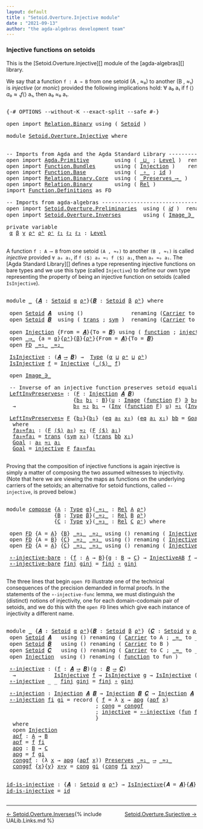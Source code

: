 ```yaml
---
layout: default
title : "Setoid.Overture.Injective module"
date : "2021-09-13"
author: "the agda-algebras development team"
---
```


### <a id="injective-functions-on-setoids">Injective functions on setoids</a>

This is the [Setoid.Overture.Injective][] module of the [agda-algebras][] library.

We say that a function `f : A → B` from one setoid (A , ≈₀) to another (B , ≈₁) is *injective* (or *monic*) provided the following implications hold:  ∀ a₀ a₁ if f ⟨$⟩ a₀ ≈₁ f ⟨$⟩ a₁, then a₀ ≈₀ a₁.

<pre class="Agda">

<a id="511" class="Symbol">{-#</a> <a id="515" class="Keyword">OPTIONS</a> <a id="523" class="Pragma">--without-K</a> <a id="535" class="Pragma">--exact-split</a> <a id="549" class="Pragma">--safe</a> <a id="556" class="Symbol">#-}</a>

<a id="561" class="Keyword">open</a> <a id="566" class="Keyword">import</a> <a id="573" href="Relation.Binary.html" class="Module">Relation.Binary</a> <a id="589" class="Keyword">using</a> <a id="595" class="Symbol">(</a> <a id="597" href="Relation.Binary.Bundles.html#1009" class="Record">Setoid</a> <a id="604" class="Symbol">)</a>

<a id="607" class="Keyword">module</a> <a id="614" href="Setoid.Overture.Injective.html" class="Module">Setoid.Overture.Injective</a> <a id="640" class="Keyword">where</a>


<a id="648" class="Comment">-- Imports from Agda and the Agda Standard Library -------------</a>
<a id="713" class="Keyword">open</a> <a id="718" class="Keyword">import</a> <a id="725" href="Agda.Primitive.html" class="Module">Agda.Primitive</a>        <a id="747" class="Keyword">using</a> <a id="753" class="Symbol">(</a> <a id="755" href="Agda.Primitive.html#810" class="Primitive Operator">_⊔_</a> <a id="759" class="Symbol">;</a> <a id="761" href="Agda.Primitive.html#597" class="Postulate">Level</a> <a id="767" class="Symbol">)</a>  <a id="770" class="Keyword">renaming</a> <a id="779" class="Symbol">(</a> <a id="781" href="Agda.Primitive.html#326" class="Primitive">Set</a> <a id="785" class="Symbol">to</a> <a id="788" class="Primitive">Type</a> <a id="793" class="Symbol">)</a>
<a id="795" class="Keyword">open</a> <a id="800" class="Keyword">import</a> <a id="807" href="Function.Bundles.html" class="Module">Function.Bundles</a>      <a id="829" class="Keyword">using</a> <a id="835" class="Symbol">(</a> <a id="837" href="Function.Bundles.html#2240" class="Record">Injection</a> <a id="847" class="Symbol">)</a>    <a id="852" class="Keyword">renaming</a> <a id="861" class="Symbol">(</a> <a id="863" href="Function.Bundles.html#1868" class="Record">Func</a> <a id="868" class="Symbol">to</a> <a id="871" class="Record">_⟶_</a> <a id="875" class="Symbol">)</a>
<a id="877" class="Keyword">open</a> <a id="882" class="Keyword">import</a> <a id="889" href="Function.Base.html" class="Module">Function.Base</a>         <a id="911" class="Keyword">using</a> <a id="917" class="Symbol">(</a> <a id="919" href="Function.Base.html#1031" class="Function Operator">_∘_</a> <a id="923" class="Symbol">;</a> <a id="925" href="Function.Base.html#615" class="Function">id</a> <a id="928" class="Symbol">)</a>
<a id="930" class="Keyword">open</a> <a id="935" class="Keyword">import</a> <a id="942" href="Relation.Binary.Core.html" class="Module">Relation.Binary.Core</a>  <a id="964" class="Keyword">using</a> <a id="970" class="Symbol">(</a> <a id="972" href="Relation.Binary.Core.html#1563" class="Function Operator">_Preserves_⟶_</a> <a id="986" class="Symbol">)</a>
<a id="988" class="Keyword">open</a> <a id="993" class="Keyword">import</a> <a id="1000" href="Relation.Binary.html" class="Module">Relation.Binary</a>       <a id="1022" class="Keyword">using</a> <a id="1028" class="Symbol">(</a> <a id="1030" href="Relation.Binary.Core.html#882" class="Function">Rel</a> <a id="1034" class="Symbol">)</a>
<a id="1036" class="Keyword">import</a> <a id="1043" href="Function.Definitions.html" class="Module">Function.Definitions</a> <a id="1064" class="Symbol">as</a> <a id="1067" class="Module">FD</a>

<a id="1071" class="Comment">-- Imports from agda-algebras -----------------------------------------------</a>
<a id="1149" class="Keyword">open</a> <a id="1154" class="Keyword">import</a> <a id="1161" href="Setoid.Overture.Preliminaries.html" class="Module">Setoid.Overture.Preliminaries</a>  <a id="1192" class="Keyword">using</a> <a id="1198" class="Symbol">(</a> <a id="1200" href="Setoid.Overture.Preliminaries.html#791" class="Function">𝑖𝑑</a> <a id="1203" class="Symbol">)</a>  <a id="1206" class="Keyword">renaming</a> <a id="1215" class="Symbol">(</a> <a id="1217" href="Setoid.Overture.Preliminaries.html#896" class="Function Operator">_∘_</a> <a id="1221" class="Symbol">to</a> <a id="1224" class="Function Operator">_⟨∘⟩_</a> <a id="1230" class="Symbol">)</a>
<a id="1232" class="Keyword">open</a> <a id="1237" class="Keyword">import</a> <a id="1244" href="Setoid.Overture.Inverses.html" class="Module">Setoid.Overture.Inverses</a>       <a id="1275" class="Keyword">using</a> <a id="1281" class="Symbol">(</a> <a id="1283" href="Setoid.Overture.Inverses.html#1876" class="Datatype Operator">Image_∋_</a> <a id="1292" class="Symbol">;</a> <a id="1294" href="Setoid.Overture.Inverses.html#4381" class="Function">Inv</a> <a id="1298" class="Symbol">)</a>

<a id="1301" class="Keyword">private</a> <a id="1309" class="Keyword">variable</a>
 <a id="1319" href="Setoid.Overture.Injective.html#1319" class="Generalizable">α</a> <a id="1321" href="Setoid.Overture.Injective.html#1321" class="Generalizable">β</a> <a id="1323" href="Setoid.Overture.Injective.html#1323" class="Generalizable">γ</a> <a id="1325" href="Setoid.Overture.Injective.html#1325" class="Generalizable">ρᵃ</a> <a id="1328" href="Setoid.Overture.Injective.html#1328" class="Generalizable">ρᵇ</a> <a id="1331" href="Setoid.Overture.Injective.html#1331" class="Generalizable">ρᶜ</a> <a id="1334" href="Setoid.Overture.Injective.html#1334" class="Generalizable">ℓ₁</a> <a id="1337" href="Setoid.Overture.Injective.html#1337" class="Generalizable">ℓ₂</a> <a id="1340" href="Setoid.Overture.Injective.html#1340" class="Generalizable">ℓ₃</a> <a id="1343" class="Symbol">:</a> <a id="1345" href="Agda.Primitive.html#597" class="Postulate">Level</a>

</pre>

A function `f : A ⟶ B` from one setoid `(A , ≈₀)` to another
`(B , ≈₁)` is called *injective* provided `∀ a₀ a₁`, if `f ⟨$⟩ a₀ ≈₁ f ⟨$⟩
a₁`, then `a₀ ≈₀ a₁`.  The [Agda Standard Library][] defines a type representing
injective functions on bare types and we use this type (called `Injective`) to
define our own type representing the property of being an injective function on
setoids (called `IsInjective`).

<pre class="Agda">

<a id="1787" class="Keyword">module</a> <a id="1794" href="Setoid.Overture.Injective.html#1794" class="Module">_</a> <a id="1796" class="Symbol">{</a><a id="1797" href="Setoid.Overture.Injective.html#1797" class="Bound">𝑨</a> <a id="1799" class="Symbol">:</a> <a id="1801" href="Relation.Binary.Bundles.html#1009" class="Record">Setoid</a> <a id="1808" href="Setoid.Overture.Injective.html#1319" class="Generalizable">α</a> <a id="1810" href="Setoid.Overture.Injective.html#1325" class="Generalizable">ρᵃ</a><a id="1812" class="Symbol">}{</a><a id="1814" href="Setoid.Overture.Injective.html#1814" class="Bound">𝑩</a> <a id="1816" class="Symbol">:</a> <a id="1818" href="Relation.Binary.Bundles.html#1009" class="Record">Setoid</a> <a id="1825" href="Setoid.Overture.Injective.html#1321" class="Generalizable">β</a> <a id="1827" href="Setoid.Overture.Injective.html#1328" class="Generalizable">ρᵇ</a><a id="1829" class="Symbol">}</a> <a id="1831" class="Keyword">where</a>

 <a id="1839" class="Keyword">open</a> <a id="1844" href="Relation.Binary.Bundles.html#1009" class="Module">Setoid</a> <a id="1851" href="Setoid.Overture.Injective.html#1797" class="Bound">𝑨</a>  <a id="1854" class="Keyword">using</a> <a id="1860" class="Symbol">()</a>               <a id="1877" class="Keyword">renaming</a> <a id="1886" class="Symbol">(</a><a id="1887" href="Relation.Binary.Bundles.html#1072" class="Field">Carrier</a> <a id="1895" class="Symbol">to</a> <a id="1898" class="Field">A</a><a id="1899" class="Symbol">;</a> <a id="1901" href="Relation.Binary.Bundles.html#1098" class="Field Operator">_≈_</a> <a id="1905" class="Symbol">to</a> <a id="1908" class="Field Operator">_≈₁_</a><a id="1912" class="Symbol">)</a>
 <a id="1915" class="Keyword">open</a> <a id="1920" href="Relation.Binary.Bundles.html#1009" class="Module">Setoid</a> <a id="1927" href="Setoid.Overture.Injective.html#1814" class="Bound">𝑩</a>  <a id="1930" class="Keyword">using</a> <a id="1936" class="Symbol">(</a> <a id="1938" href="Relation.Binary.Structures.html#1620" class="Function">trans</a> <a id="1944" class="Symbol">;</a> <a id="1946" href="Relation.Binary.Structures.html#1594" class="Function">sym</a> <a id="1950" class="Symbol">)</a>  <a id="1953" class="Keyword">renaming</a> <a id="1962" class="Symbol">(</a><a id="1963" href="Relation.Binary.Bundles.html#1072" class="Field">Carrier</a> <a id="1971" class="Symbol">to</a> <a id="1974" class="Field">B</a><a id="1975" class="Symbol">;</a> <a id="1977" href="Relation.Binary.Bundles.html#1098" class="Field Operator">_≈_</a> <a id="1981" class="Symbol">to</a> <a id="1984" class="Field Operator">_≈₂_</a><a id="1988" class="Symbol">)</a>

 <a id="1992" class="Keyword">open</a> <a id="1997" href="Function.Bundles.html#2240" class="Module">Injection</a> <a id="2007" class="Symbol">{</a><a id="2008" class="Argument">From</a> <a id="2013" class="Symbol">=</a> <a id="2015" href="Setoid.Overture.Injective.html#1797" class="Bound">𝑨</a><a id="2016" class="Symbol">}{</a><a id="2018" class="Argument">To</a> <a id="2021" class="Symbol">=</a> <a id="2023" href="Setoid.Overture.Injective.html#1814" class="Bound">𝑩</a><a id="2024" class="Symbol">}</a> <a id="2026" class="Keyword">using</a> <a id="2032" class="Symbol">(</a> <a id="2034" href="Function.Bundles.html#2397" class="Function">function</a> <a id="2043" class="Symbol">;</a> <a id="2045" href="Function.Bundles.html#2366" class="Field">injective</a> <a id="2055" class="Symbol">)</a>  <a id="2058" class="Keyword">renaming</a> <a id="2067" class="Symbol">(</a><a id="2068" href="Function.Bundles.html#2296" class="Field">f</a> <a id="2070" class="Symbol">to</a> <a id="2073" class="Field">_⟨$⟩_</a><a id="2078" class="Symbol">)</a>
 <a id="2081" class="Keyword">open</a> <a id="2086" href="Setoid.Overture.Injective.html#871" class="Module">_⟶_</a> <a id="2090" class="Symbol">{</a><a id="2091" class="Argument">a</a> <a id="2093" class="Symbol">=</a> <a id="2095" href="Setoid.Overture.Injective.html#1808" class="Bound">α</a><a id="2096" class="Symbol">}{</a><a id="2098" href="Setoid.Overture.Injective.html#1810" class="Bound">ρᵃ</a><a id="2100" class="Symbol">}{</a><a id="2102" href="Setoid.Overture.Injective.html#1825" class="Bound">β</a><a id="2103" class="Symbol">}{</a><a id="2105" href="Setoid.Overture.Injective.html#1827" class="Bound">ρᵇ</a><a id="2107" class="Symbol">}{</a><a id="2109" class="Argument">From</a> <a id="2114" class="Symbol">=</a> <a id="2116" href="Setoid.Overture.Injective.html#1797" class="Bound">𝑨</a><a id="2117" class="Symbol">}{</a><a id="2119" class="Argument">To</a> <a id="2122" class="Symbol">=</a> <a id="2124" href="Setoid.Overture.Injective.html#1814" class="Bound">𝑩</a><a id="2125" class="Symbol">}</a>                    <a id="2146" class="Keyword">renaming</a> <a id="2155" class="Symbol">(</a><a id="2156" href="Function.Bundles.html#1919" class="Field">f</a> <a id="2158" class="Symbol">to</a> <a id="2161" class="Field">_⟨$⟩_</a> <a id="2167" class="Symbol">)</a>
 <a id="2170" class="Keyword">open</a> <a id="2175" href="Function.Definitions.html" class="Module">FD</a> <a id="2178" href="Setoid.Overture.Injective.html#1908" class="Function Operator">_≈₁_</a> <a id="2183" href="Setoid.Overture.Injective.html#1984" class="Field Operator">_≈₂_</a>

 <a id="2190" href="Setoid.Overture.Injective.html#2190" class="Function">IsInjective</a> <a id="2202" class="Symbol">:</a> <a id="2204" class="Symbol">(</a><a id="2205" href="Setoid.Overture.Injective.html#1797" class="Bound">𝑨</a> <a id="2207" href="Setoid.Overture.Injective.html#871" class="Record Operator">⟶</a> <a id="2209" href="Setoid.Overture.Injective.html#1814" class="Bound">𝑩</a><a id="2210" class="Symbol">)</a> <a id="2212" class="Symbol">→</a>  <a id="2215" href="Setoid.Overture.Injective.html#788" class="Primitive">Type</a> <a id="2220" class="Symbol">(</a><a id="2221" href="Setoid.Overture.Injective.html#1808" class="Bound">α</a> <a id="2223" href="Agda.Primitive.html#810" class="Primitive Operator">⊔</a> <a id="2225" href="Setoid.Overture.Injective.html#1810" class="Bound">ρᵃ</a> <a id="2228" href="Agda.Primitive.html#810" class="Primitive Operator">⊔</a> <a id="2230" href="Setoid.Overture.Injective.html#1827" class="Bound">ρᵇ</a><a id="2232" class="Symbol">)</a>
 <a id="2235" href="Setoid.Overture.Injective.html#2190" class="Function">IsInjective</a> <a id="2247" href="Setoid.Overture.Injective.html#2247" class="Bound">f</a> <a id="2249" class="Symbol">=</a> <a id="2251" href="Function.Definitions.html#889" class="Function">Injective</a> <a id="2261" class="Symbol">(</a><a id="2262" href="Setoid.Overture.Injective.html#2161" class="Field Operator">_⟨$⟩_</a> <a id="2268" href="Setoid.Overture.Injective.html#2247" class="Bound">f</a><a id="2269" class="Symbol">)</a>

 <a id="2273" class="Keyword">open</a> <a id="2278" href="Setoid.Overture.Inverses.html#1876" class="Module Operator">Image_∋_</a>

 <a id="2289" class="Comment">-- Inverse of an injective function preserves setoid equalities</a>
 <a id="2354" href="Setoid.Overture.Injective.html#2354" class="Function">LeftInvPreserves≈</a> <a id="2372" class="Symbol">:</a> <a id="2374" class="Symbol">(</a><a id="2375" href="Setoid.Overture.Injective.html#2375" class="Bound">F</a> <a id="2377" class="Symbol">:</a> <a id="2379" href="Function.Bundles.html#2240" class="Record">Injection</a> <a id="2389" href="Setoid.Overture.Injective.html#1797" class="Bound">𝑨</a> <a id="2391" href="Setoid.Overture.Injective.html#1814" class="Bound">𝑩</a><a id="2392" class="Symbol">)</a>
                     <a id="2415" class="Symbol">{</a><a id="2416" href="Setoid.Overture.Injective.html#2416" class="Bound">b₀</a> <a id="2419" href="Setoid.Overture.Injective.html#2419" class="Bound">b₁</a> <a id="2422" class="Symbol">:</a> <a id="2424" href="Setoid.Overture.Injective.html#1974" class="Field">B</a><a id="2425" class="Symbol">}(</a><a id="2427" href="Setoid.Overture.Injective.html#2427" class="Bound">u</a> <a id="2429" class="Symbol">:</a> <a id="2431" href="Setoid.Overture.Inverses.html#1876" class="Datatype Operator">Image</a> <a id="2437" class="Symbol">(</a><a id="2438" href="Function.Bundles.html#2397" class="Function">function</a> <a id="2447" href="Setoid.Overture.Injective.html#2375" class="Bound">F</a><a id="2448" class="Symbol">)</a> <a id="2450" href="Setoid.Overture.Inverses.html#1876" class="Datatype Operator">∋</a> <a id="2452" href="Setoid.Overture.Injective.html#2416" class="Bound">b₀</a><a id="2454" class="Symbol">)(</a><a id="2456" href="Setoid.Overture.Injective.html#2456" class="Bound">v</a> <a id="2458" class="Symbol">:</a> <a id="2460" href="Setoid.Overture.Inverses.html#1876" class="Datatype Operator">Image</a> <a id="2466" class="Symbol">(</a><a id="2467" href="Function.Bundles.html#2397" class="Function">function</a> <a id="2476" href="Setoid.Overture.Injective.html#2375" class="Bound">F</a><a id="2477" class="Symbol">)</a> <a id="2479" href="Setoid.Overture.Inverses.html#1876" class="Datatype Operator">∋</a> <a id="2481" href="Setoid.Overture.Injective.html#2419" class="Bound">b₁</a><a id="2483" class="Symbol">)</a>
  <a id="2487" class="Symbol">→</a>                  <a id="2506" href="Setoid.Overture.Injective.html#2416" class="Bound">b₀</a> <a id="2509" href="Setoid.Overture.Injective.html#1984" class="Field Operator">≈₂</a> <a id="2512" href="Setoid.Overture.Injective.html#2419" class="Bound">b₁</a> <a id="2515" class="Symbol">→</a> <a id="2517" class="Symbol">(</a><a id="2518" href="Setoid.Overture.Inverses.html#4381" class="Function">Inv</a> <a id="2522" class="Symbol">(</a><a id="2523" href="Function.Bundles.html#2397" class="Function">function</a> <a id="2532" href="Setoid.Overture.Injective.html#2375" class="Bound">F</a><a id="2533" class="Symbol">)</a> <a id="2535" href="Setoid.Overture.Injective.html#2427" class="Bound">u</a><a id="2536" class="Symbol">)</a> <a id="2538" href="Setoid.Overture.Injective.html#1908" class="Function Operator">≈₁</a> <a id="2541" class="Symbol">(</a><a id="2542" href="Setoid.Overture.Inverses.html#4381" class="Function">Inv</a> <a id="2546" class="Symbol">(</a><a id="2547" href="Function.Bundles.html#2397" class="Function">function</a> <a id="2556" href="Setoid.Overture.Injective.html#2375" class="Bound">F</a><a id="2557" class="Symbol">)</a> <a id="2559" href="Setoid.Overture.Injective.html#2456" class="Bound">v</a><a id="2560" class="Symbol">)</a>

 <a id="2564" href="Setoid.Overture.Injective.html#2354" class="Function">LeftInvPreserves≈</a> <a id="2582" href="Setoid.Overture.Injective.html#2582" class="Bound">F</a> <a id="2584" class="Symbol">{</a><a id="2585" href="Setoid.Overture.Injective.html#2585" class="Bound">b₀</a><a id="2587" class="Symbol">}{</a><a id="2589" href="Setoid.Overture.Injective.html#2589" class="Bound">b₁</a><a id="2591" class="Symbol">}</a> <a id="2593" class="Symbol">(</a><a id="2594" href="Setoid.Overture.Inverses.html#1929" class="InductiveConstructor">eq</a> <a id="2597" href="Setoid.Overture.Injective.html#2597" class="Bound">a₀</a> <a id="2600" href="Setoid.Overture.Injective.html#2600" class="Bound">x₀</a><a id="2602" class="Symbol">)</a> <a id="2604" class="Symbol">(</a><a id="2605" href="Setoid.Overture.Inverses.html#1929" class="InductiveConstructor">eq</a> <a id="2608" href="Setoid.Overture.Injective.html#2608" class="Bound">a₁</a> <a id="2611" href="Setoid.Overture.Injective.html#2611" class="Bound">x₁</a><a id="2613" class="Symbol">)</a> <a id="2615" href="Setoid.Overture.Injective.html#2615" class="Bound">bb</a> <a id="2618" class="Symbol">=</a> <a id="2620" href="Setoid.Overture.Injective.html#2713" class="Function">Goal</a>
  <a id="2627" class="Keyword">where</a>
  <a id="2635" href="Setoid.Overture.Injective.html#2635" class="Function">fa₀≈fa₁</a> <a id="2643" class="Symbol">:</a> <a id="2645" class="Symbol">(</a><a id="2646" href="Setoid.Overture.Injective.html#2582" class="Bound">F</a> <a id="2648" href="Setoid.Overture.Injective.html#2073" class="Field Operator">⟨$⟩</a> <a id="2652" href="Setoid.Overture.Injective.html#2597" class="Bound">a₀</a><a id="2654" class="Symbol">)</a> <a id="2656" href="Setoid.Overture.Injective.html#1984" class="Field Operator">≈₂</a> <a id="2659" class="Symbol">(</a><a id="2660" href="Setoid.Overture.Injective.html#2582" class="Bound">F</a> <a id="2662" href="Setoid.Overture.Injective.html#2073" class="Field Operator">⟨$⟩</a> <a id="2666" href="Setoid.Overture.Injective.html#2608" class="Bound">a₁</a><a id="2668" class="Symbol">)</a>
  <a id="2672" href="Setoid.Overture.Injective.html#2635" class="Function">fa₀≈fa₁</a> <a id="2680" class="Symbol">=</a> <a id="2682" href="Relation.Binary.Structures.html#1620" class="Function">trans</a> <a id="2688" class="Symbol">(</a><a id="2689" href="Relation.Binary.Structures.html#1594" class="Function">sym</a> <a id="2693" href="Setoid.Overture.Injective.html#2600" class="Bound">x₀</a><a id="2695" class="Symbol">)</a> <a id="2697" class="Symbol">(</a><a id="2698" href="Relation.Binary.Structures.html#1620" class="Function">trans</a> <a id="2704" href="Setoid.Overture.Injective.html#2615" class="Bound">bb</a> <a id="2707" href="Setoid.Overture.Injective.html#2611" class="Bound">x₁</a><a id="2709" class="Symbol">)</a>
  <a id="2713" href="Setoid.Overture.Injective.html#2713" class="Function">Goal</a> <a id="2718" class="Symbol">:</a> <a id="2720" href="Setoid.Overture.Injective.html#2597" class="Bound">a₀</a> <a id="2723" href="Setoid.Overture.Injective.html#1908" class="Function Operator">≈₁</a> <a id="2726" href="Setoid.Overture.Injective.html#2608" class="Bound">a₁</a>
  <a id="2731" href="Setoid.Overture.Injective.html#2713" class="Function">Goal</a> <a id="2736" class="Symbol">=</a> <a id="2738" href="Function.Bundles.html#2366" class="Field">injective</a> <a id="2748" href="Setoid.Overture.Injective.html#2582" class="Bound">F</a> <a id="2750" href="Setoid.Overture.Injective.html#2635" class="Function">fa₀≈fa₁</a>

</pre>

Proving that the composition of injective functions is again injective
is simply a matter of composing the two assumed witnesses to injectivity.
(Note that here we are viewing the maps as functions on the underlying carriers
of the setoids; an alternative for setoid functions, called `∘-injective`, is proved below.)

<pre class="Agda">

<a id="3104" class="Keyword">module</a> <a id="compose"></a><a id="3111" href="Setoid.Overture.Injective.html#3111" class="Module">compose</a> <a id="3119" class="Symbol">{</a><a id="3120" href="Setoid.Overture.Injective.html#3120" class="Bound">A</a> <a id="3122" class="Symbol">:</a> <a id="3124" href="Setoid.Overture.Injective.html#788" class="Primitive">Type</a> <a id="3129" href="Setoid.Overture.Injective.html#1319" class="Generalizable">α</a><a id="3130" class="Symbol">}(</a><a id="3132" href="Setoid.Overture.Injective.html#3132" class="Bound Operator">_≈₁_</a> <a id="3137" class="Symbol">:</a> <a id="3139" href="Relation.Binary.Core.html#882" class="Function">Rel</a> <a id="3143" href="Setoid.Overture.Injective.html#3120" class="Bound">A</a> <a id="3145" href="Setoid.Overture.Injective.html#1325" class="Generalizable">ρᵃ</a><a id="3147" class="Symbol">)</a>
               <a id="3164" class="Symbol">{</a><a id="3165" href="Setoid.Overture.Injective.html#3165" class="Bound">B</a> <a id="3167" class="Symbol">:</a> <a id="3169" href="Setoid.Overture.Injective.html#788" class="Primitive">Type</a> <a id="3174" href="Setoid.Overture.Injective.html#1321" class="Generalizable">β</a><a id="3175" class="Symbol">}(</a><a id="3177" href="Setoid.Overture.Injective.html#3177" class="Bound Operator">_≈₂_</a> <a id="3182" class="Symbol">:</a> <a id="3184" href="Relation.Binary.Core.html#882" class="Function">Rel</a> <a id="3188" href="Setoid.Overture.Injective.html#3165" class="Bound">B</a> <a id="3190" href="Setoid.Overture.Injective.html#1328" class="Generalizable">ρᵇ</a><a id="3192" class="Symbol">)</a>
               <a id="3209" class="Symbol">{</a><a id="3210" href="Setoid.Overture.Injective.html#3210" class="Bound">C</a> <a id="3212" class="Symbol">:</a> <a id="3214" href="Setoid.Overture.Injective.html#788" class="Primitive">Type</a> <a id="3219" href="Setoid.Overture.Injective.html#1323" class="Generalizable">γ</a><a id="3220" class="Symbol">}(</a><a id="3222" href="Setoid.Overture.Injective.html#3222" class="Bound Operator">_≈₃_</a> <a id="3227" class="Symbol">:</a> <a id="3229" href="Relation.Binary.Core.html#882" class="Function">Rel</a> <a id="3233" href="Setoid.Overture.Injective.html#3210" class="Bound">C</a> <a id="3235" href="Setoid.Overture.Injective.html#1331" class="Generalizable">ρᶜ</a><a id="3237" class="Symbol">)</a> <a id="3239" class="Keyword">where</a>

 <a id="3247" class="Keyword">open</a> <a id="3252" href="Function.Definitions.html" class="Module">FD</a> <a id="3255" class="Symbol">{</a><a id="3256" class="Argument">A</a> <a id="3258" class="Symbol">=</a> <a id="3260" href="Setoid.Overture.Injective.html#3120" class="Bound">A</a><a id="3261" class="Symbol">}</a> <a id="3263" class="Symbol">{</a><a id="3264" href="Setoid.Overture.Injective.html#3165" class="Bound">B</a><a id="3265" class="Symbol">}</a> <a id="3267" href="Setoid.Overture.Injective.html#3132" class="Bound Operator">_≈₁_</a> <a id="3272" href="Setoid.Overture.Injective.html#3177" class="Bound Operator">_≈₂_</a> <a id="3277" class="Keyword">using</a> <a id="3283" class="Symbol">()</a> <a id="3286" class="Keyword">renaming</a> <a id="3295" class="Symbol">(</a> <a id="3297" href="Function.Definitions.html#889" class="Function">Injective</a> <a id="3307" class="Symbol">to</a> <a id="3310" class="Function">InjectiveAB</a> <a id="3322" class="Symbol">)</a>
 <a id="3325" class="Keyword">open</a> <a id="3330" href="Function.Definitions.html" class="Module">FD</a> <a id="3333" class="Symbol">{</a><a id="3334" class="Argument">A</a> <a id="3336" class="Symbol">=</a> <a id="3338" href="Setoid.Overture.Injective.html#3165" class="Bound">B</a><a id="3339" class="Symbol">}</a> <a id="3341" class="Symbol">{</a><a id="3342" href="Setoid.Overture.Injective.html#3210" class="Bound">C</a><a id="3343" class="Symbol">}</a> <a id="3345" href="Setoid.Overture.Injective.html#3177" class="Bound Operator">_≈₂_</a> <a id="3350" href="Setoid.Overture.Injective.html#3222" class="Bound Operator">_≈₃_</a> <a id="3355" class="Keyword">using</a> <a id="3361" class="Symbol">()</a> <a id="3364" class="Keyword">renaming</a> <a id="3373" class="Symbol">(</a> <a id="3375" href="Function.Definitions.html#889" class="Function">Injective</a> <a id="3385" class="Symbol">to</a> <a id="3388" class="Function">InjectiveBC</a> <a id="3400" class="Symbol">)</a>
 <a id="3403" class="Keyword">open</a> <a id="3408" href="Function.Definitions.html" class="Module">FD</a> <a id="3411" class="Symbol">{</a><a id="3412" class="Argument">A</a> <a id="3414" class="Symbol">=</a> <a id="3416" href="Setoid.Overture.Injective.html#3120" class="Bound">A</a><a id="3417" class="Symbol">}</a> <a id="3419" class="Symbol">{</a><a id="3420" href="Setoid.Overture.Injective.html#3210" class="Bound">C</a><a id="3421" class="Symbol">}</a> <a id="3423" href="Setoid.Overture.Injective.html#3132" class="Bound Operator">_≈₁_</a> <a id="3428" href="Setoid.Overture.Injective.html#3222" class="Bound Operator">_≈₃_</a> <a id="3433" class="Keyword">using</a> <a id="3439" class="Symbol">()</a> <a id="3442" class="Keyword">renaming</a> <a id="3451" class="Symbol">(</a> <a id="3453" href="Function.Definitions.html#889" class="Function">Injective</a> <a id="3463" class="Symbol">to</a> <a id="3466" class="Function">InjectiveAC</a> <a id="3478" class="Symbol">)</a>

 <a id="compose.∘-injective-bare"></a><a id="3482" href="Setoid.Overture.Injective.html#3482" class="Function">∘-injective-bare</a> <a id="3499" class="Symbol">:</a> <a id="3501" class="Symbol">{</a><a id="3502" href="Setoid.Overture.Injective.html#3502" class="Bound">f</a> <a id="3504" class="Symbol">:</a> <a id="3506" href="Setoid.Overture.Injective.html#3120" class="Bound">A</a> <a id="3508" class="Symbol">→</a> <a id="3510" href="Setoid.Overture.Injective.html#3165" class="Bound">B</a><a id="3511" class="Symbol">}{</a><a id="3513" href="Setoid.Overture.Injective.html#3513" class="Bound">g</a> <a id="3515" class="Symbol">:</a> <a id="3517" href="Setoid.Overture.Injective.html#3165" class="Bound">B</a> <a id="3519" class="Symbol">→</a> <a id="3521" href="Setoid.Overture.Injective.html#3210" class="Bound">C</a><a id="3522" class="Symbol">}</a> <a id="3524" class="Symbol">→</a> <a id="3526" href="Setoid.Overture.Injective.html#3310" class="Function">InjectiveAB</a> <a id="3538" href="Setoid.Overture.Injective.html#3502" class="Bound">f</a> <a id="3540" class="Symbol">→</a> <a id="3542" href="Setoid.Overture.Injective.html#3388" class="Function">InjectiveBC</a> <a id="3554" href="Setoid.Overture.Injective.html#3513" class="Bound">g</a> <a id="3556" class="Symbol">→</a> <a id="3558" href="Setoid.Overture.Injective.html#3466" class="Function">InjectiveAC</a> <a id="3570" class="Symbol">(</a><a id="3571" href="Setoid.Overture.Injective.html#3513" class="Bound">g</a> <a id="3573" href="Function.Base.html#1031" class="Function Operator">∘</a> <a id="3575" href="Setoid.Overture.Injective.html#3502" class="Bound">f</a><a id="3576" class="Symbol">)</a>
 <a id="3579" href="Setoid.Overture.Injective.html#3482" class="Function">∘-injective-bare</a> <a id="3596" href="Setoid.Overture.Injective.html#3596" class="Bound">finj</a> <a id="3601" href="Setoid.Overture.Injective.html#3601" class="Bound">ginj</a> <a id="3606" class="Symbol">=</a> <a id="3608" href="Setoid.Overture.Injective.html#3596" class="Bound">finj</a> <a id="3613" href="Function.Base.html#1031" class="Function Operator">∘</a> <a id="3615" href="Setoid.Overture.Injective.html#3601" class="Bound">ginj</a>

</pre>

The three lines that begin `open FD` illustrate one of the technical consequences
of the precision demanded in formal proofs. In the statements of the
`∘-injective-func` lemma, we must distinguish the (distinct) notions of injectivity, one
for each domain-codomain pair of setoids, and we do this with the `open FD`
lines which give each instance of injectivity a different name.

<pre class="Agda">

<a id="4028" class="Keyword">module</a> <a id="4035" href="Setoid.Overture.Injective.html#4035" class="Module">_</a> <a id="4037" class="Symbol">{</a><a id="4038" href="Setoid.Overture.Injective.html#4038" class="Bound">𝑨</a> <a id="4040" class="Symbol">:</a> <a id="4042" href="Relation.Binary.Bundles.html#1009" class="Record">Setoid</a> <a id="4049" href="Setoid.Overture.Injective.html#1319" class="Generalizable">α</a> <a id="4051" href="Setoid.Overture.Injective.html#1325" class="Generalizable">ρᵃ</a><a id="4053" class="Symbol">}{</a><a id="4055" href="Setoid.Overture.Injective.html#4055" class="Bound">𝑩</a> <a id="4057" class="Symbol">:</a> <a id="4059" href="Relation.Binary.Bundles.html#1009" class="Record">Setoid</a> <a id="4066" href="Setoid.Overture.Injective.html#1321" class="Generalizable">β</a> <a id="4068" href="Setoid.Overture.Injective.html#1328" class="Generalizable">ρᵇ</a><a id="4070" class="Symbol">}</a> <a id="4072" class="Symbol">{</a><a id="4073" href="Setoid.Overture.Injective.html#4073" class="Bound">𝑪</a> <a id="4075" class="Symbol">:</a> <a id="4077" href="Relation.Binary.Bundles.html#1009" class="Record">Setoid</a> <a id="4084" href="Setoid.Overture.Injective.html#1323" class="Generalizable">γ</a> <a id="4086" href="Setoid.Overture.Injective.html#1331" class="Generalizable">ρᶜ</a><a id="4088" class="Symbol">}</a> <a id="4090" class="Keyword">where</a>
 <a id="4097" class="Keyword">open</a> <a id="4102" href="Relation.Binary.Bundles.html#1009" class="Module">Setoid</a> <a id="4109" href="Setoid.Overture.Injective.html#4038" class="Bound">𝑨</a>   <a id="4113" class="Keyword">using</a> <a id="4119" class="Symbol">()</a> <a id="4122" class="Keyword">renaming</a> <a id="4131" class="Symbol">(</a> <a id="4133" href="Relation.Binary.Bundles.html#1072" class="Field">Carrier</a> <a id="4141" class="Symbol">to</a> <a id="4144" class="Field">A</a> <a id="4146" class="Symbol">;</a> <a id="4148" href="Relation.Binary.Bundles.html#1098" class="Field Operator">_≈_</a> <a id="4152" class="Symbol">to</a> <a id="4155" class="Field Operator">_≈₁_</a> <a id="4160" class="Symbol">)</a>
 <a id="4163" class="Keyword">open</a> <a id="4168" href="Relation.Binary.Bundles.html#1009" class="Module">Setoid</a> <a id="4175" href="Setoid.Overture.Injective.html#4055" class="Bound">𝑩</a>   <a id="4179" class="Keyword">using</a> <a id="4185" class="Symbol">()</a> <a id="4188" class="Keyword">renaming</a> <a id="4197" class="Symbol">(</a> <a id="4199" href="Relation.Binary.Bundles.html#1072" class="Field">Carrier</a> <a id="4207" class="Symbol">to</a> <a id="4210" class="Field">B</a> <a id="4212" class="Symbol">)</a>
 <a id="4215" class="Keyword">open</a> <a id="4220" href="Relation.Binary.Bundles.html#1009" class="Module">Setoid</a> <a id="4227" href="Setoid.Overture.Injective.html#4073" class="Bound">𝑪</a>   <a id="4231" class="Keyword">using</a> <a id="4237" class="Symbol">()</a> <a id="4240" class="Keyword">renaming</a> <a id="4249" class="Symbol">(</a> <a id="4251" href="Relation.Binary.Bundles.html#1072" class="Field">Carrier</a> <a id="4259" class="Symbol">to</a> <a id="4262" class="Field">C</a> <a id="4264" class="Symbol">;</a> <a id="4266" href="Relation.Binary.Bundles.html#1098" class="Field Operator">_≈_</a> <a id="4270" class="Symbol">to</a> <a id="4273" class="Field Operator">_≈₃_</a><a id="4277" class="Symbol">)</a>
 <a id="4280" class="Keyword">open</a> <a id="4285" href="Function.Bundles.html#2240" class="Module">Injection</a>  <a id="4296" class="Keyword">using</a> <a id="4302" class="Symbol">()</a> <a id="4305" class="Keyword">renaming</a> <a id="4314" class="Symbol">(</a> <a id="4316" href="Function.Bundles.html#2397" class="Function">function</a> <a id="4325" class="Symbol">to</a> <a id="4328" class="Function">fun</a> <a id="4332" class="Symbol">)</a>

 <a id="4336" href="Setoid.Overture.Injective.html#4336" class="Function">∘-injective</a> <a id="4348" class="Symbol">:</a> <a id="4350" class="Symbol">(</a><a id="4351" href="Setoid.Overture.Injective.html#4351" class="Bound">f</a> <a id="4353" class="Symbol">:</a> <a id="4355" href="Setoid.Overture.Injective.html#4038" class="Bound">𝑨</a> <a id="4357" href="Setoid.Overture.Injective.html#871" class="Record Operator">⟶</a> <a id="4359" href="Setoid.Overture.Injective.html#4055" class="Bound">𝑩</a><a id="4360" class="Symbol">)(</a><a id="4362" href="Setoid.Overture.Injective.html#4362" class="Bound">g</a> <a id="4364" class="Symbol">:</a> <a id="4366" href="Setoid.Overture.Injective.html#4055" class="Bound">𝑩</a> <a id="4368" href="Setoid.Overture.Injective.html#871" class="Record Operator">⟶</a> <a id="4370" href="Setoid.Overture.Injective.html#4073" class="Bound">𝑪</a><a id="4371" class="Symbol">)</a>
  <a id="4375" class="Symbol">→</a>            <a id="4388" href="Setoid.Overture.Injective.html#2190" class="Function">IsInjective</a> <a id="4400" href="Setoid.Overture.Injective.html#4351" class="Bound">f</a> <a id="4402" class="Symbol">→</a> <a id="4404" href="Setoid.Overture.Injective.html#2190" class="Function">IsInjective</a> <a id="4416" href="Setoid.Overture.Injective.html#4362" class="Bound">g</a> <a id="4418" class="Symbol">→</a> <a id="4420" href="Setoid.Overture.Injective.html#2190" class="Function">IsInjective</a> <a id="4432" class="Symbol">(</a><a id="4433" href="Setoid.Overture.Injective.html#4362" class="Bound">g</a> <a id="4435" href="Setoid.Overture.Injective.html#1224" class="Function Operator">⟨∘⟩</a> <a id="4439" href="Setoid.Overture.Injective.html#4351" class="Bound">f</a><a id="4440" class="Symbol">)</a>
 <a id="4443" href="Setoid.Overture.Injective.html#4336" class="Function">∘-injective</a> <a id="4455" class="Symbol">_</a> <a id="4457" class="Symbol">_</a> <a id="4459" href="Setoid.Overture.Injective.html#4459" class="Bound">finj</a> <a id="4464" href="Setoid.Overture.Injective.html#4464" class="Bound">ginj</a> <a id="4469" class="Symbol">=</a> <a id="4471" href="Setoid.Overture.Injective.html#4459" class="Bound">finj</a> <a id="4476" href="Function.Base.html#1031" class="Function Operator">∘</a> <a id="4478" href="Setoid.Overture.Injective.html#4464" class="Bound">ginj</a>

 <a id="4485" href="Setoid.Overture.Injective.html#4485" class="Function">∘-injection</a> <a id="4497" class="Symbol">:</a> <a id="4499" href="Function.Bundles.html#2240" class="Record">Injection</a> <a id="4509" href="Setoid.Overture.Injective.html#4038" class="Bound">𝑨</a> <a id="4511" href="Setoid.Overture.Injective.html#4055" class="Bound">𝑩</a> <a id="4513" class="Symbol">→</a> <a id="4515" href="Function.Bundles.html#2240" class="Record">Injection</a> <a id="4525" href="Setoid.Overture.Injective.html#4055" class="Bound">𝑩</a> <a id="4527" href="Setoid.Overture.Injective.html#4073" class="Bound">𝑪</a> <a id="4529" class="Symbol">→</a> <a id="4531" href="Function.Bundles.html#2240" class="Record">Injection</a> <a id="4541" href="Setoid.Overture.Injective.html#4038" class="Bound">𝑨</a> <a id="4543" href="Setoid.Overture.Injective.html#4073" class="Bound">𝑪</a>
 <a id="4546" href="Setoid.Overture.Injective.html#4485" class="Function">∘-injection</a> <a id="4558" href="Setoid.Overture.Injective.html#4558" class="Bound">fi</a> <a id="4561" href="Setoid.Overture.Injective.html#4561" class="Bound">gi</a> <a id="4564" class="Symbol">=</a> <a id="4566" class="Keyword">record</a> <a id="4573" class="Symbol">{</a> <a id="4575" href="Function.Bundles.html#2296" class="Field">f</a> <a id="4577" class="Symbol">=</a> <a id="4579" class="Symbol">λ</a> <a id="4581" href="Setoid.Overture.Injective.html#4581" class="Bound">x</a> <a id="4583" class="Symbol">→</a> <a id="4585" href="Setoid.Overture.Injective.html#4827" class="Function">apg</a> <a id="4589" class="Symbol">(</a><a id="4590" href="Setoid.Overture.Injective.html#4800" class="Function">apf</a> <a id="4594" href="Setoid.Overture.Injective.html#4581" class="Bound">x</a><a id="4595" class="Symbol">)</a>
                            <a id="4625" class="Symbol">;</a> <a id="4627" href="Function.Bundles.html#2322" class="Field">cong</a> <a id="4632" class="Symbol">=</a> <a id="4634" href="Setoid.Overture.Injective.html#4854" class="Function">conggf</a>
                            <a id="4669" class="Symbol">;</a> <a id="4671" href="Function.Bundles.html#2366" class="Field">injective</a> <a id="4681" class="Symbol">=</a> <a id="4683" href="Setoid.Overture.Injective.html#4336" class="Function">∘-injective</a> <a id="4695" class="Symbol">(</a><a id="4696" href="Setoid.Overture.Injective.html#4328" class="Function">fun</a> <a id="4700" href="Setoid.Overture.Injective.html#4558" class="Bound">fi</a><a id="4702" class="Symbol">)</a> <a id="4704" class="Symbol">(</a><a id="4705" href="Setoid.Overture.Injective.html#4328" class="Function">fun</a> <a id="4709" href="Setoid.Overture.Injective.html#4561" class="Bound">gi</a><a id="4711" class="Symbol">)</a> <a id="4713" class="Symbol">(</a><a id="4714" href="Function.Bundles.html#2366" class="Field">injective</a> <a id="4724" href="Setoid.Overture.Injective.html#4558" class="Bound">fi</a><a id="4726" class="Symbol">)</a> <a id="4728" class="Symbol">(</a><a id="4729" href="Function.Bundles.html#2366" class="Field">injective</a> <a id="4739" href="Setoid.Overture.Injective.html#4561" class="Bound">gi</a><a id="4741" class="Symbol">)</a>
                            <a id="4771" class="Symbol">}</a>
  <a id="4775" class="Keyword">where</a>
  <a id="4783" class="Keyword">open</a> <a id="4788" href="Function.Bundles.html#2240" class="Module">Injection</a>
  <a id="4800" href="Setoid.Overture.Injective.html#4800" class="Function">apf</a> <a id="4804" class="Symbol">:</a> <a id="4806" href="Setoid.Overture.Injective.html#4144" class="Function">A</a> <a id="4808" class="Symbol">→</a> <a id="4810" href="Setoid.Overture.Injective.html#4210" class="Function">B</a>
  <a id="4814" href="Setoid.Overture.Injective.html#4800" class="Function">apf</a> <a id="4818" class="Symbol">=</a> <a id="4820" href="Function.Bundles.html#2296" class="Field">f</a> <a id="4822" href="Setoid.Overture.Injective.html#4558" class="Bound">fi</a>
  <a id="4827" href="Setoid.Overture.Injective.html#4827" class="Function">apg</a> <a id="4831" class="Symbol">:</a> <a id="4833" href="Setoid.Overture.Injective.html#4210" class="Function">B</a> <a id="4835" class="Symbol">→</a> <a id="4837" href="Setoid.Overture.Injective.html#4262" class="Field">C</a>
  <a id="4841" href="Setoid.Overture.Injective.html#4827" class="Function">apg</a> <a id="4845" class="Symbol">=</a> <a id="4847" href="Function.Bundles.html#2296" class="Field">f</a> <a id="4849" href="Setoid.Overture.Injective.html#4561" class="Bound">gi</a>
  <a id="4854" href="Setoid.Overture.Injective.html#4854" class="Function">conggf</a> <a id="4861" class="Symbol">:</a> <a id="4863" class="Symbol">(λ</a> <a id="4866" href="Setoid.Overture.Injective.html#4866" class="Bound">x</a> <a id="4868" class="Symbol">→</a> <a id="4870" href="Setoid.Overture.Injective.html#4827" class="Function">apg</a> <a id="4874" class="Symbol">(</a><a id="4875" href="Setoid.Overture.Injective.html#4800" class="Function">apf</a> <a id="4879" href="Setoid.Overture.Injective.html#4866" class="Bound">x</a><a id="4880" class="Symbol">))</a> <a id="4883" href="Relation.Binary.Core.html#1563" class="Function Operator">Preserves</a> <a id="4893" href="Setoid.Overture.Injective.html#4155" class="Function Operator">_≈₁_</a> <a id="4898" href="Relation.Binary.Core.html#1563" class="Function Operator">⟶</a> <a id="4900" href="Setoid.Overture.Injective.html#4273" class="Field Operator">_≈₃_</a>
  <a id="4907" href="Setoid.Overture.Injective.html#4854" class="Function">conggf</a> <a id="4914" class="Symbol">{</a><a id="4915" href="Setoid.Overture.Injective.html#4915" class="Bound">x</a><a id="4916" class="Symbol">}{</a><a id="4918" href="Setoid.Overture.Injective.html#4918" class="Bound">y</a><a id="4919" class="Symbol">}</a> <a id="4921" href="Setoid.Overture.Injective.html#4921" class="Bound">x≈y</a> <a id="4925" class="Symbol">=</a> <a id="4927" href="Function.Bundles.html#2322" class="Field">cong</a> <a id="4932" href="Setoid.Overture.Injective.html#4561" class="Bound">gi</a> <a id="4935" class="Symbol">(</a><a id="4936" href="Function.Bundles.html#2322" class="Field">cong</a> <a id="4941" href="Setoid.Overture.Injective.html#4558" class="Bound">fi</a> <a id="4944" href="Setoid.Overture.Injective.html#4921" class="Bound">x≈y</a><a id="4947" class="Symbol">)</a>


<a id="id-is-injective"></a><a id="4951" href="Setoid.Overture.Injective.html#4951" class="Function">id-is-injective</a> <a id="4967" class="Symbol">:</a> <a id="4969" class="Symbol">{</a><a id="4970" href="Setoid.Overture.Injective.html#4970" class="Bound">𝑨</a> <a id="4972" class="Symbol">:</a> <a id="4974" href="Relation.Binary.Bundles.html#1009" class="Record">Setoid</a> <a id="4981" href="Setoid.Overture.Injective.html#1319" class="Generalizable">α</a> <a id="4983" href="Setoid.Overture.Injective.html#1325" class="Generalizable">ρᵃ</a><a id="4985" class="Symbol">}</a> <a id="4987" class="Symbol">→</a> <a id="4989" href="Setoid.Overture.Injective.html#2190" class="Function">IsInjective</a><a id="5000" class="Symbol">{</a><a id="5001" class="Argument">𝑨</a> <a id="5003" class="Symbol">=</a> <a id="5005" href="Setoid.Overture.Injective.html#4970" class="Bound">𝑨</a><a id="5006" class="Symbol">}{</a><a id="5008" href="Setoid.Overture.Injective.html#4970" class="Bound">𝑨</a><a id="5009" class="Symbol">}</a> <a id="5011" href="Setoid.Overture.Preliminaries.html#791" class="Function">𝑖𝑑</a>
<a id="5014" href="Setoid.Overture.Injective.html#4951" class="Function">id-is-injective</a> <a id="5030" class="Symbol">=</a> <a id="5032" href="Function.Base.html#615" class="Function">id</a>

</pre>

--------------------------------------

<span style="float:left;">[← Setoid.Overture.Inverses](Setoid.Overture.Inverses.html)</span>
<span style="float:right;">[Setoid.Overture.Surjective →](Setoid.Overture.Surjective.html)</span>

{% include UALib.Links.md %}


